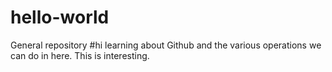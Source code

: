 # hello-world
General repository
#hi learning about Github and the various operations we can do in here.  This is interesting.
